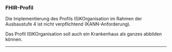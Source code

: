 ### FHIR-Profil

Die Implementierung des Profils ISiKOrganisation im Rahmen der Ausbaustufe 4 ist nicht verpflichtend (KANN-Anforderung).

Das Profil ISIKOrganisation soll auch ein Krankenhaus als ganzes abbilden können.

---
